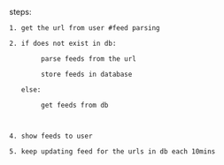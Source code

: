 steps:

    1. get the url from user #feed parsing
        
    2. if does not exist in db:

            parse feeds from the url

            store feeds in database

       else:

            get feeds from db



    4. show feeds to user
   
    5. keep updating feed for the urls in db each 10mins 

